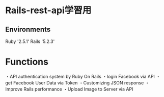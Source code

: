 # Rails-rest-api学習用

## Environments

Ruby '2.5.1'
Rails '5.2.3'

# Functions

・API authentication system by Ruby On Rails
・login Facebook via API
・get Facebook User Data via Token
・Customizing JSON response
・Improve Rails performance
・Upload Image to Server via API